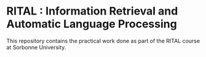 # RITAL : Information Retrieval and Automatic Language Processing

This repository contains the practical work done as part of the RITAL course at Sorbonne University.
